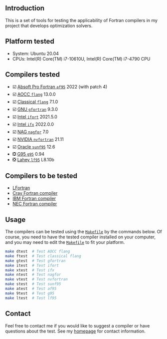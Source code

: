 ## Introduction

This is a set of tools for testing the applicability of Fortran compilers in my project
that develops optimization solvers.


## Platform tested

* System: Ubuntu 20.04
* CPUs: Intel(R) Core(TM) i7-10610U, Intel(R) Core(TM) i7-4790 CPU


## Compilers tested

* :ballot_box_with_check: [Absoft Pro Fortran `af95`](https://www.absoft.com) 2022 (with patch 4)
* :ballot_box_with_check: [AOCC `flang`](https://developer.amd.com/amd-aocc/) 13.0.0
* :ballot_box_with_check: [Classical `flang`](https://github.com/flang-compiler/flang) 7.1.0
* :ballot_box_with_check: [GNU `gfortran`](https://gcc.gnu.org/fortran/) 9.3.0
* :ballot_box_with_check: [Intel `ifort`](https://www.intel.com/content/www/us/en/developer/tools/oneapi/fortran-compiler.html) 2021.5.0
* :ballot_box_with_check: [Intel `ifx`](https://www.intel.com/content/www/us/en/develop/documentation/fortran-compiler-oneapi-dev-guide-and-reference/top/language-reference/new-features-for-ifx.html) 2022.0.0
* :ballot_box_with_check: [NAG `nagfor`](https://www.nag.com/content/nag-fortran-compiler) 7.0
* :ballot_box_with_check: [NVIDIA `nvfortran`](https://docs.nvidia.com/hpc-sdk/index.html) 21.11
* :ballot_box_with_check: [Oracle `sunf95`](https://www.oracle.com/tools/developerstudio/downloads/developer-studio-jsp.html) 12.6
* :negative_squared_cross_mark: [G95 `g95`](https://www.g95.org/downloads.shtml) 0.94
* :negative_squared_cross_mark: [Lahey `lf95`](https://lahey.com) L8.10b

## Compilers to be tested

* [LFortran](https://lfortran.org)
* [Cray Fortran compiler](https://support.hpe.com/hpesc/public/docDisplay?docId=a00115296en_us&page=OpenMP_Overview.html)
* [IBM Fortran compiler](https://www.ibm.com/products/fortran-compiler-family)
* [NEC Fortran compiler](https://www.nec.com/en/global/solutions/hpc/sx/tools.html)


## Usage

The compilers can be tested using the [`Makefile`](https://github.com/zaikunzhang/test_compiler/blob/master/Makefile)
by the commands below. Of course, you need to have the tested compiler installed on your computer,
and you may need to edit the [`Makefile`](https://github.com/zaikunzhang/test_compiler/blob/master/Makefile)
to fit your platform.

```bash
make dtest  # Test AOCC flang
make ftest  # Test classical flang
make gtest  # Test gfortran
make itest  # Test ifort
make xtest  # Test ifx
make ntest  # Test nagfor
make vtest  # Test nvfortran
make stest  # Test sunf95
make atest  # Test af95
make 9test  # Test g95
make ltest  # Test lf95
```


## Contact

Feel free to contact me if you would like to suggest a compiler or have questions about the test.
See my [homepage](https://www.zhangzk.net) for contact information.
